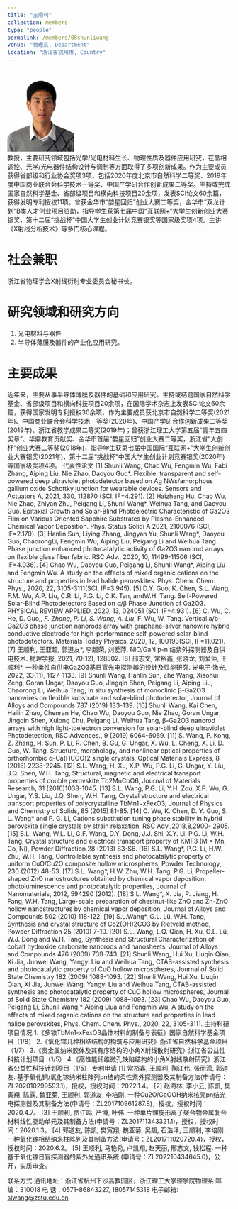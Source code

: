 ```yaml
---
title: "王顺利"
collection: members
type: "people"
permalink: /members/08shunliwang
venue: "物理系, Department"
location: "浙江省杭州市, Country"
---
```


<img src='/images/people/shunliwang.png' width='150' ><br>
教授，主要研究领域包括光学/光电材料生长、物理性质及器件应用研究，在晶相调控、光学/光电器件结构设计与调制等方面取得了多项创新成果。作为主要成员获得省部级和行业协会奖项3项，包括2020年度北京市自然科学二等奖、2019年度中国商业联合会科学技术一等奖、中国产学研合作创新成果二等奖。主持或完成国家自然科学基金、省部级项目和横向科技项目20余项，发表SCI论文60余篇，获得发明专利授权11项。曾获金华市“婺星回归”创业大赛二等奖，金华市“双龙计划”B类人才创业项目资助，指导学生获第七届中国“互联网+”大学生创新创业大赛银奖，第十二届“挑战杯”中国大学生创业计划竞赛银奖等国家级奖项4项。主讲《X射线分析技术》等多门核心课程。

社会兼职
======
浙江省物理学会X射线衍射专业委员会秘书长。

研究领域和研究方向
======
1.	光电材料与器件
2.	半导体薄膜及器件的产业化应用研究。

主要成果
======
近年来，主要从事半导体薄膜及器件的基础和应用研究。主持或结题国家自然科学基金、省部级项目和横向科技项目20余项，在国际学术杂志上发表SCI论文60余篇，获得国家发明专利授权30余项，作为主要成员获北京市自然科学二等奖(2021年)、中国商业联合会科学技术一等奖(2020年)、中国产学研合作创新成果二等奖(2019年)、浙江省教学成果二等奖(2019年)；曾获浙江理工大学第五届“青年五四奖章”、华鼎教育贡献奖、金华市首届“婺星回归”创业大赛二等奖，浙江省“大创杯”创业大赛二等奖(2018年)，指导学生获第七届中国国际“互联网+”大学生创新创业大赛银奖(2021年)，第十二届“挑战杯”中国大学生创业计划竞赛银奖(2020年)等国家级奖项4项。
代表性论文
[1] Shunli Wang, Chao Wu, Fengmin Wu, Fabi Zhang, Aiping Liu, Nie Zhao, Daoyou Guo*. Flexible, transparent and self-powered deep ultraviolet photodetector based on Ag NWs/amorphous gallium oxide Schottky junction for wearable devices. Sensors and Actuators A, 2021, 330, 112870 (SCI, IF=4.291). 
[2] Haizheng Hu, Chao Wu, Nie Zhao, Zhiyan Zhu, Peigang Li, Shunli Wang*,
Weihua Tang, and Daoyou Guo. Epitaxial Growth and Solar-Blind Photoelectric
Characteristic of Ga2O3 Film on Various Oriented Sapphire Substrates by Plasma-Enhanced Chemical Vapor Deposition. Phys. Status Solidi A 2021, 2100076 (SCI, IF=2.170).
[3] Hanlin Sun, Liying Zhang, Jingyan Yu, Shunli Wang*, Daoyou Guo, ChaorongLi, Fengmin Wu, Aiping Liu, Peigang Li and Weihua Tang. Phase junction enhanced photocatalytic activity of Ga2O3 nanorod arrays on ﬂexible glass ﬁber fabric. RSC Adv., 2020, 10, 11499-11506 (SCI, IF=4.036).
[4] Chao Wu, Daoyou Guo, Peigang Li, Shunli Wang*, Aiping Liu and Fengmin Wu. A study on the eﬀects of mixed organic cations on the structure and properties in lead halide perovskites. Phys. Chem. Chem. Phys., 2020, 22, 3105-3111(SCI, IF=3.945).
[5] D.Y. Guo, K. Chen, S.L. Wang, F.M. Wu, A.P. Liu, C.R. Li, P.G. Li, C.K. Tan, andW.H. Tang. Self-Powered Solar-Blind Photodetectors Based on α/β Phase Junction of Ga2O3. PHYSICAL REVIEW APPLIED, 2020, 13, 024051 (SCI, IF=4.931).
[6] C. Wu, C. He, D. Guo,*, F. Zhang, P. Li, S. Wang, A. Liu*, F. Wu, W. Tang. Vertical a/b-Ga2O3 phase junction nanorods array with graphene-silver nanowire hybrid conductive electrode for high-performance self-powered solar-blind photodetectors. Materials Today Physics, 2020, 12, 100193(SCI, IF=11.021).
[7] 王顺利, 王亚超, 郭道友*, 李超荣,  刘爱萍. NiO/GaN p-n 结紫外探测器及自供电技术. 物理学报, 2021, 70(12), 128502.
[8] 邢志文, 常裕鑫, 张晓龙, 刘爱萍, 王顺利*. 一种柔性自供电Ga2O3基日盲光电探测器的设计及性能研究. 光电子·激光, 2022, 33(11), 1127-1133.
[9] Shunli Wang, Hanlin Sun, Zhe Wang, Xiaohui Zeng, Goran Ungar, Daoyou Guo, Jingqin Shen, Peigang Li, Aiping Liu, Chaorong Li, Weihua Tang, In situ synthesis of monoclinic β-Ga2O3 nanowires on flexible substrate and solar-blind photodetector, Journal of Alloys and Compounds 787 (2019) 133-139. 
[10] Shunli Wang, Kai Chen, Hailin Zhao, Chenran He, Chao Wu, Daoyou Guo, Nie Zhao, Goran Ungar, Jingqin Shen, Xulong Chu, Peigang Li, Weihua Tang, β-Ga2O3 nanorod arrays with high light-toelectron conversion for solar-blind deep ultraviolet Photodetection, RSC Advances., 9 (2019) 6064-6069.
[11] S. Wang, P. Kong, Z. Zhang, H. Sun, P. Li, R. Chen, B. Gu, G. Ungar, X. Wu, L. Cheng, X. Li, D. Guo, W. Tang, Structure, morphology, and nonlinear optical properties of orthorhombic α-Ca(HCOO)2 single crystals, Optical Materials Express, 8 (2018) 2238-2245.
[12] S.L. Wang, H. Xu, X.P. Wu, P.G. Li, G. Ungar, Y. Liu, J.Q. Shen, W.H. Tang, Structural, magnetic and electrical transport properties of double perovskite Tb2MnCoO6, Journal of Materials Research, 31 (2016)1038-1045.
[13] S.L. Wang, P.G. Li, Y.H. Zou, X.P. Wu, G. Ungar, Y.S. Liu, J.Q. Shen, W.H. Tang, Crystal structure and electrical transport properties of polycrystalline TbMn1−xFexO3, Journal of Physics and Chemistry of Solids, 85 (2015) 81-85.
[14] C. Wu, K. Chen, D. Y. Guo, S. L. Wang* and P. G. Li, Cations substitution tuning phase stability in hybrid perovskite single crystals by strain relaxation, RSC Adv.,2018,8,2900- 2905. 
[15] S.L. Wang, W.L. Li, G.F. Wang, D.Y. Dong, J.J. Shi, X.Y. Li, P.G. Li, W.H. Tang, Crystal structure and electrical transport property of KMF3 (M = Mn, Co, Ni), Powder Diffraction 28 (2013) S3-S6.
[16] S.L. Wang*, P.G. Li, H.W. Zhu, W.H. Tang, Controllable synthesis and photocatalytic property of uniform CuO/Cu2O composite hollow microspheres, Powder Technology, 230 (2012) 48-53.
[17] S.L. Wang*, H.W. Zhu, W.H. Tang, P.G. Li, Propeller-shaped ZnO nanostructures obtained by chemical vapor deposition: photoluminescence and photocatalytic properties, Journal of Nanomaterials, 2012, 594290 (2012).
[18] S.L. Wang*, X. Jia, P. Jiang, H. Fang, W.H. Tang, Large-scale preparation of chestnut-like ZnO and Zn-ZnO hollow nanostructures by chemical vapor deposition, Journal of Alloys and Compounds 502 (2010) 118-122. 
[19] S.L.Wang*, G.L. Lü, W.H. Tang, Synthesis and crystal structure of Co2(OH)2CO3 by Rietveld method, Powder Diffraction 25 (2010) 7-10. 
[20] S.L. Wang, L.Q. Qian, H. Xu, G.L. Lü, W.J. Dong and W.H. Tang, Synthesis and Structural Characterization of cobalt hydroxide carbonate nanorods and nanosheets, Journal of Alloys and Compounds 476 (2009) 739-743.
[21] Shunli Wang, Hui Xu, Liuqin Qian, Xi Jia, Junwei Wang, Yangyi Liu and Weihua Tang, CTAB-assisted synthesis and photocatalytic property of CuO hollow microspheres, Journal of Solid State Chemistry 182 (2009) 1088-1093.
[22] Shunli Wang, Hui Xu, Liuqin Qian, Xi Jia, Junwei Wang, Yangyi Liu and Weihua Tang, CTAB-assisted synthesis and photocatalytic property of CuO hollow microspheres, Journal of Solid State Chemistry 182 (2009) 1088–1093.
[23] Chao Wu, Daoyou Guo, Peigang Li, Shunli Wang,* Aiping Liua and Fengmin Wu, A study on the eﬀects of mixed organic cations on the structure and properties in lead halide perovskites, Phys. Chem. Chem. Phys., 2020, 22, 3105-3111. 
主持科研项目情况
1.《多铁TbMn1-xFexO3晶体材料的制备与表征》国家自然科学基金项目（1/8）
2.《氧化镓几种相结结构的构筑与应用研究》浙江省自然科学基金项目（1/7）
3.《贵金属纳米胶体及其有序结构的小角X射线散射研究》浙江省公益性科技计划项目（1/5）
4.《高性能纤维微孔缺陷结构的小角X射线散射研究》浙江省公益性科技计划项目（1/5）
专利申请
[1] 常裕鑫, 王顺利, 陶江伟, 张丽滢, 郭道友. 基于氧化铜/氧化镓纳米柱阵列pn结的柔性紫外探测器及其制备方法(申请号：ZL202010299593.1)，授权，授权时间：2022.1.4。
[2] 赵海林, 李小云, 陈凯, 樊寅翔, 陈露, 魏亚菊, 王顺利, 郭道友, 李培刚. 一种Cu2O/GaOOH纳米核壳pn结光电探测器及其制备方法(申请号：ZL201710961287.8)，授权，授权时间：2020.4.7。
[3] 王顺利, 贾江鸣, 严博, 叶伟. 一种单片螺旋形离子聚合物金属复合材料线性驱动单元及其制备方法(申请号：ZL201711343321.1)，授权，授权时间：2020.1.3。
[4] 郭道友, 陈凯, 樊寅翔, 魏亚菊, 吴超, 石浩泽, 王顺利, 李培刚. 一种氧化镓相结纳米柱阵列及其制备方法(申请号：ZL201711020720.4)，授权，授权时间：2020.6.2。
[5] 王顺利, 马艳秀, 卢凯翔, 赵天丽, 邢志文, 钱松程. 一种基于氧化镓日盲探测器的紫外光通讯系统 (申请号：ZL202210434645.0)，公开，实质审查。

联系方式
通讯地址：浙江省杭州下沙高教园区，浙江理工大学理学院物理系 
邮    编：310018 
电    话：0571-86843227, 18057145318
电子邮箱: slwang@zstu.edu.cn
